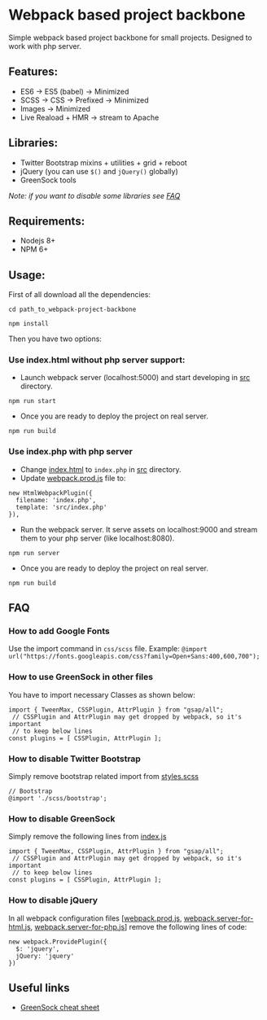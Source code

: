 # Webpack based project backbone
Simple webpack based project backbone for small projects.
Designed to work with php server.

## Features:
* ES6 -> ES5 (babel) -> Minimized
* SCSS -> CSS -> Prefixed -> Minimized
* Images -> Minimized
* Live Reaload + HMR -> stream to Apache

## Libraries:
* Twitter Bootstrap mixins + utilities + grid + reboot
* jQuery (you can use ```$()``` and ```jQuery()``` globally)
* GreenSock tools

*Note: if you want to disable some libraries see [FAQ](https://github.com/dmitriyaa/webpack-project-backbone#faq)*

## Requirements:
* Nodejs 8+
* NPM 6+

## Usage:
First of all download all the dependencies:
```
cd path_to_webpack-project-backbone
```
```
npm install
```
Then you have two options:
### Use index.html without php server support:
* Launch webpack server (localhost:5000) and start developing in [src](./src) directory.
```
npm run start
```
* Once you are ready to deploy the project on real server.
```
npm run build
```

### Use index.php with php server
* Change [index.html](./src/index.html) to ```index.php``` in [src](./src) directory.
* Update [webpack.prod.js](./webpack.prod.js) file to:
```
new HtmlWebpackPlugin({
  filename: 'index.php',
  template: 'src/index.php'
}),
```
* Run the webpack server. It serve assets on localhost:9000 and stream them to your php server (like localhost:8080).
```
npm run server
```
* Once you are ready to deploy the project on real server.
 ```
 npm run build
 ```

## FAQ
### How to add Google Fonts
Use the import command in ```css/scss``` file.
Example: ```@import url("https://fonts.googleapis.com/css?family=Open+Sans:400,600,700");```

### How to use GreenSock in other files
You have to import necessary Classes as shown below:
```
import { TweenMax, CSSPlugin, AttrPlugin } from "gsap/all";
 // CSSPlugin and AttrPlugin may get dropped by webpack, so it's important
 // to keep below lines
const plugins = [ CSSPlugin, AttrPlugin ];
```

### How to disable Twitter Bootstrap
Simply remove bootstrap related import from [styles.scss](./src/styles.scss)
```
// Bootstrap
@import './scss/bootstrap';
```

### How to disable GreenSock
Simply remove the following lines from [index.js](./src/index.js)
```
import { TweenMax, CSSPlugin, AttrPlugin } from "gsap/all";
 // CSSPlugin and AttrPlugin may get dropped by webpack, so it's important
 // to keep below lines
const plugins = [ CSSPlugin, AttrPlugin ];
```

### How to disable jQuery
In all webpack configuration files [[webpack.prod.js](./webpack.prod.js), [webpack.server-for-html.js](./webpack.server-for-html.js), [webpack.server-for-php.js](./webpack.server-for-php.js)] remove the following lines of code:
```
new webpack.ProvidePlugin({
  $: 'jquery',
  jQuery: 'jquery'
})
```

## Useful links
* [GreenSock cheat sheet](https://ihatetomatoes.net/greensock-cheat-sheet/)
